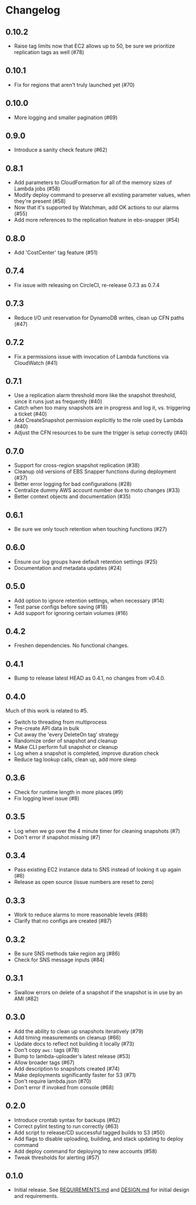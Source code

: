 # Changelog

## 0.10.2
- Raise tag limits now that EC2 allows up to 50, be sure we prioritize replication tags as well (#78)

## 0.10.1

- Fix for regions that aren't truly launched yet (#70)

## 0.10.0

- More logging and smaller pagination (#69)

## 0.9.0

- Introduce a sanity check feature (#62)

## 0.8.1

- Add parameters to CloudFormation for all of the memory sizes of Lambda jobs (#58)
- Modify deploy command to preserve all existing parameter values, when they're present (#58)
- Now that it's supported by Watchman, add OK actions to our alarms (#55)
- Add more references to the replication feature in ebs-snapper (#54)

## 0.8.0

- Add 'CostCenter' tag feature (#51)

## 0.7.4

- Fix issue with releasing on CircleCI, re-release 0.7.3 as 0.7.4

## 0.7.3

- Reduce I/O unit reservation for DynamoDB writes, clean up CFN paths (#47)

## 0.7.2

- Fix a permissions issue with invocation of Lambda functions via CloudWatch (#41)

## 0.7.1

- Use a replication alarm threshold more like the snapshot threshold, since it runs just as frequently (#40)
- Catch when too many snapshots are in progress and log it, vs. triggering a ticket (#40)
- Add CreateSnapshot permission explicitly to the role used by Lambda (#40)
- Adjust the CFN resources to be sure the trigger is setup correctly (#40)

## 0.7.0

- Support for cross-region snapshot replication (#38)
- Cleanup old versions of EBS Snapper functions during deployment (#37)
- Better error logging for bad configurations (#28)
- Centralize dummy AWS account number due to moto changes (#33)
- Better context objects and documentation (#35)

## 0.6.1

- Be sure we only touch retention when touching functions (#27)

## 0.6.0

- Ensure our log groups have default retention settings (#25)
- Documentation and metadata updates (#24)

## 0.5.0

- Add option to ignore retention settings, when necessary (#14)
- Test parse configs before saving (#18)
- Add support for ignoring certain volumes (#16)

## 0.4.2

- Freshen dependencies. No functional changes.

## 0.4.1

- Bump to release latest HEAD as 0.4.1, no changes from v0.4.0.

## 0.4.0

Much of this work is related to #5.

 - Switch to threading from multiprocess
 - Pre-create API data in bulk
 - Cut away the 'every DeleteOn tag' strategy
 - Randomize order of snapshot and cleanup
 - Make CLI perform full snapshot or cleanup
 - Log when a snapshot is completed, improve duration check
 - Reduce tag lookup calls, clean up, add more sleep

## 0.3.6

- Check for runtime length in more places (#9)
- Fix logging level issue (#8)

## 0.3.5

- Log when we go over the 4 minute timer for cleaning snapshots (#7)
- Don't error if snapshot missing (#7)

## 0.3.4

- Pass existing EC2 instance data to SNS instead of looking it up again (#6)
- Release as open source (issue numbers are reset to zero)

## 0.3.3

- Work to reduce alarms to more reasonable levels (#88)
- Clarify that no configs are created (#87)

## 0.3.2

- Be sure SNS methods take region arg (#86)
- Check for SNS message inputs (#84)

## 0.3.1

- Swallow errors on delete of a snapshot if the snapshot is in use by an AMI (#82)

## 0.3.0

- Add the ability to clean up snapshots iteratively (#79)
- Add timing measurements on cleanup (#66)
- Update docs to reflect not building it locally (#73)
- Don't copy `aws:` tags (#78)
- Bump to lambda-uploader's latest release (#53)
- Allow broader tags (#67)
- Add description to snapshots created (#74)
- Make deployments significantly faster for S3 (#71)
- Don't require lambda.json (#70)
- Don't error if invoked from console (#68)

## 0.2.0

- Introduce crontab syntax for backups (#62)
- Correct pylint testing to run correctly (#63)
- Add script to release/CD successful tagged builds to S3 (#50)
- Add flags to disable uploading, building, and stack updating to deploy command
- Add deploy command for deploying to new accounts (#58)
- Tweak thresholds for alerting (#57)

## 0.1.0

- Initial release. See [REQUIREMENTS.md](REQUIREMENTS.md) and [DESIGN.md](DESIGN.md) for initial design and requirements.
